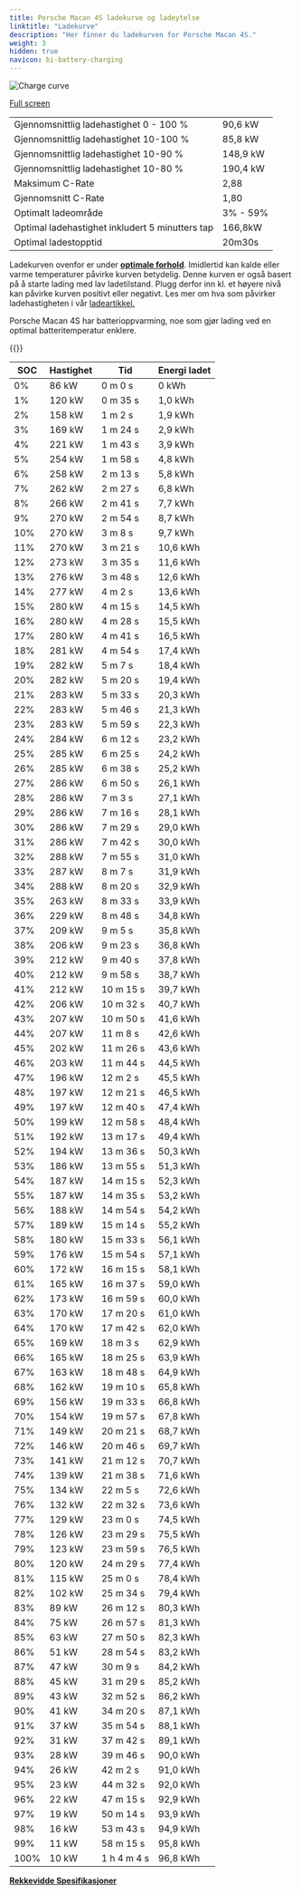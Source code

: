 ```yaml
---
title: Porsche Macan 4S ladekurve og ladeytelse
linktitle: "Ladekurve"
description: "Her finner du ladekurven for Porsche Macan 4S."
weight: 3
hidden: true
navicon: bi-battery-charging
---
```

<!-- markdownlint-disable MD033 -->
<img src="/images/models/porsche/macan/macan_4s/chargingcurve.svg" alt="Charge curve" class="img-fluid">

[Full screen](/images/models/porsche/macan/macan_4s/chargingcurve.svg)


<table class="table table-striped border">
<tbody>
<tr>
<td>Gjennomsnittlig ladehastighet 0 - 100 %</td><td>90,6 kW</td>
</tr>
<tr>
<td>Gjennomsnittlig ladehastighet 10-100 %</td><td>85,8 kW</td>
</tr>
<tr>
<td>Gjennomsnittlig ladehastighet 10-90 %</td><td>148,9 kW</td>
</tr>
<tr>
<td>Gjennomsnittlig ladehastighet 10-80 %</td><td>190,4 kW</td>
</tr>
<tr>
<td>Maksimum C-Rate</td><td>2,88</td>
</tr>
<tr>
<td>Gjennomsnitt C-Rate</td><td>1,80</td>
</tr>
<tr>
<td>Optimalt ladeområde</td><td>3% - 59%</td>
</tr>
<tr>
<td>Optimal ladehastighet inkludert 5 minutters tap</td><td>166,8kW</td>
</tr>
<tr>
<td>Optimal ladestopptid</td><td>20m30s</td>
</tr>
</tbody>
</table>


Ladekurven ovenfor er under **[optimale forhold](../../../../../technology/battery/charging/#temperatur)**. Imidlertid kan kalde eller varme temperaturer påvirke kurven betydelig. Denne kurven er også basert på å starte lading med lav ladetilstand. Plugg derfor inn kl. et høyere nivå kan påvirke kurven positivt eller negativt. Les mer om hva som påvirker ladehastigheten i vår [ladeartikkel.](../../../../../technology/battery/charging/)


Porsche Macan 4S har batterioppvarming, noe som gjør lading ved en optimal batteritemperatur enklere.


{{<evkxdisplayaddarticle />}}
<table class="table table-striped border">
<thead>
<tr><th>SOC</th><th>Hastighet</th><th>Tid</th><th>Energi ladet</th></tr>
</thead>
<tbody>
<tr>
<td>0%</td><td>86 kW</td><td> 0 m 0 s </td><td>0 kWh </td>
</tr>
<tr>
<td>1%</td><td>120 kW</td><td> 0 m 35 s </td><td>1,0 kWh </td>
</tr>
<tr>
<td>2%</td><td>158 kW</td><td> 1 m 2 s </td><td>1,9 kWh </td>
</tr>
<tr>
<td>3%</td><td>169 kW</td><td> 1 m 24 s </td><td>2,9 kWh </td>
</tr>
<tr>
<td>4%</td><td>221 kW</td><td> 1 m 43 s </td><td>3,9 kWh </td>
</tr>
<tr>
<td>5%</td><td>254 kW</td><td> 1 m 58 s </td><td>4,8 kWh </td>
</tr>
<tr>
<td>6%</td><td>258 kW</td><td> 2 m 13 s </td><td>5,8 kWh </td>
</tr>
<tr>
<td>7%</td><td>262 kW</td><td> 2 m 27 s </td><td>6,8 kWh </td>
</tr>
<tr>
<td>8%</td><td>266 kW</td><td> 2 m 41 s </td><td>7,7 kWh </td>
</tr>
<tr>
<td>9%</td><td>270 kW</td><td> 2 m 54 s </td><td>8,7 kWh </td>
</tr>
<tr>
<td>10%</td><td>270 kW</td><td> 3 m 8 s </td><td>9,7 kWh </td>
</tr>
<tr>
<td>11%</td><td>270 kW</td><td> 3 m 21 s </td><td>10,6 kWh </td>
</tr>
<tr>
<td>12%</td><td>273 kW</td><td> 3 m 35 s </td><td>11,6 kWh </td>
</tr>
<tr>
<td>13%</td><td>276 kW</td><td> 3 m 48 s </td><td>12,6 kWh </td>
</tr>
<tr>
<td>14%</td><td>277 kW</td><td> 4 m 2 s </td><td>13,6 kWh </td>
</tr>
<tr>
<td>15%</td><td>280 kW</td><td> 4 m 15 s </td><td>14,5 kWh </td>
</tr>
<tr>
<td>16%</td><td>280 kW</td><td> 4 m 28 s </td><td>15,5 kWh </td>
</tr>
<tr>
<td>17%</td><td>280 kW</td><td> 4 m 41 s </td><td>16,5 kWh </td>
</tr>
<tr>
<td>18%</td><td>281 kW</td><td> 4 m 54 s </td><td>17,4 kWh </td>
</tr>
<tr>
<td>19%</td><td>282 kW</td><td> 5 m 7 s </td><td>18,4 kWh </td>
</tr>
<tr>
<td>20%</td><td>282 kW</td><td> 5 m 20 s </td><td>19,4 kWh </td>
</tr>
<tr>
<td>21%</td><td>283 kW</td><td> 5 m 33 s </td><td>20,3 kWh </td>
</tr>
<tr>
<td>22%</td><td>283 kW</td><td> 5 m 46 s </td><td>21,3 kWh </td>
</tr>
<tr>
<td>23%</td><td>283 kW</td><td> 5 m 59 s </td><td>22,3 kWh </td>
</tr>
<tr>
<td>24%</td><td>284 kW</td><td> 6 m 12 s </td><td>23,2 kWh </td>
</tr>
<tr>
<td>25%</td><td>285 kW</td><td> 6 m 25 s </td><td>24,2 kWh </td>
</tr>
<tr>
<td>26%</td><td>285 kW</td><td> 6 m 38 s </td><td>25,2 kWh </td>
</tr>
<tr>
<td>27%</td><td>286 kW</td><td> 6 m 50 s </td><td>26,1 kWh </td>
</tr>
<tr>
<td>28%</td><td>286 kW</td><td> 7 m 3 s </td><td>27,1 kWh </td>
</tr>
<tr>
<td>29%</td><td>286 kW</td><td> 7 m 16 s </td><td>28,1 kWh </td>
</tr>
<tr>
<td>30%</td><td>286 kW</td><td> 7 m 29 s </td><td>29,0 kWh </td>
</tr>
<tr>
<td>31%</td><td>286 kW</td><td> 7 m 42 s </td><td>30,0 kWh </td>
</tr>
<tr>
<td>32%</td><td>288 kW</td><td> 7 m 55 s </td><td>31,0 kWh </td>
</tr>
<tr>
<td>33%</td><td>287 kW</td><td> 8 m 7 s </td><td>31,9 kWh </td>
</tr>
<tr>
<td>34%</td><td>288 kW</td><td> 8 m 20 s </td><td>32,9 kWh </td>
</tr>
<tr>
<td>35%</td><td>263 kW</td><td> 8 m 33 s </td><td>33,9 kWh </td>
</tr>
<tr>
<td>36%</td><td>229 kW</td><td> 8 m 48 s </td><td>34,8 kWh </td>
</tr>
<tr>
<td>37%</td><td>209 kW</td><td> 9 m 5 s </td><td>35,8 kWh </td>
</tr>
<tr>
<td>38%</td><td>206 kW</td><td> 9 m 23 s </td><td>36,8 kWh </td>
</tr>
<tr>
<td>39%</td><td>212 kW</td><td> 9 m 40 s </td><td>37,8 kWh </td>
</tr>
<tr>
<td>40%</td><td>212 kW</td><td> 9 m 58 s </td><td>38,7 kWh </td>
</tr>
<tr>
<td>41%</td><td>212 kW</td><td> 10 m 15 s </td><td>39,7 kWh </td>
</tr>
<tr>
<td>42%</td><td>206 kW</td><td> 10 m 32 s </td><td>40,7 kWh </td>
</tr>
<tr>
<td>43%</td><td>207 kW</td><td> 10 m 50 s </td><td>41,6 kWh </td>
</tr>
<tr>
<td>44%</td><td>207 kW</td><td> 11 m 8 s </td><td>42,6 kWh </td>
</tr>
<tr>
<td>45%</td><td>202 kW</td><td> 11 m 26 s </td><td>43,6 kWh </td>
</tr>
<tr>
<td>46%</td><td>203 kW</td><td> 11 m 44 s </td><td>44,5 kWh </td>
</tr>
<tr>
<td>47%</td><td>196 kW</td><td> 12 m 2 s </td><td>45,5 kWh </td>
</tr>
<tr>
<td>48%</td><td>197 kW</td><td> 12 m 21 s </td><td>46,5 kWh </td>
</tr>
<tr>
<td>49%</td><td>197 kW</td><td> 12 m 40 s </td><td>47,4 kWh </td>
</tr>
<tr>
<td>50%</td><td>199 kW</td><td> 12 m 58 s </td><td>48,4 kWh </td>
</tr>
<tr>
<td>51%</td><td>192 kW</td><td> 13 m 17 s </td><td>49,4 kWh </td>
</tr>
<tr>
<td>52%</td><td>194 kW</td><td> 13 m 36 s </td><td>50,3 kWh </td>
</tr>
<tr>
<td>53%</td><td>186 kW</td><td> 13 m 55 s </td><td>51,3 kWh </td>
</tr>
<tr>
<td>54%</td><td>187 kW</td><td> 14 m 15 s </td><td>52,3 kWh </td>
</tr>
<tr>
<td>55%</td><td>187 kW</td><td> 14 m 35 s </td><td>53,2 kWh </td>
</tr>
<tr>
<td>56%</td><td>188 kW</td><td> 14 m 54 s </td><td>54,2 kWh </td>
</tr>
<tr>
<td>57%</td><td>189 kW</td><td> 15 m 14 s </td><td>55,2 kWh </td>
</tr>
<tr>
<td>58%</td><td>180 kW</td><td> 15 m 33 s </td><td>56,1 kWh </td>
</tr>
<tr>
<td>59%</td><td>176 kW</td><td> 15 m 54 s </td><td>57,1 kWh </td>
</tr>
<tr>
<td>60%</td><td>172 kW</td><td> 16 m 15 s </td><td>58,1 kWh </td>
</tr>
<tr>
<td>61%</td><td>165 kW</td><td> 16 m 37 s </td><td>59,0 kWh </td>
</tr>
<tr>
<td>62%</td><td>173 kW</td><td> 16 m 59 s </td><td>60,0 kWh </td>
</tr>
<tr>
<td>63%</td><td>170 kW</td><td> 17 m 20 s </td><td>61,0 kWh </td>
</tr>
<tr>
<td>64%</td><td>170 kW</td><td> 17 m 42 s </td><td>62,0 kWh </td>
</tr>
<tr>
<td>65%</td><td>169 kW</td><td> 18 m 3 s </td><td>62,9 kWh </td>
</tr>
<tr>
<td>66%</td><td>165 kW</td><td> 18 m 25 s </td><td>63,9 kWh </td>
</tr>
<tr>
<td>67%</td><td>163 kW</td><td> 18 m 48 s </td><td>64,9 kWh </td>
</tr>
<tr>
<td>68%</td><td>162 kW</td><td> 19 m 10 s </td><td>65,8 kWh </td>
</tr>
<tr>
<td>69%</td><td>156 kW</td><td> 19 m 33 s </td><td>66,8 kWh </td>
</tr>
<tr>
<td>70%</td><td>154 kW</td><td> 19 m 57 s </td><td>67,8 kWh </td>
</tr>
<tr>
<td>71%</td><td>149 kW</td><td> 20 m 21 s </td><td>68,7 kWh </td>
</tr>
<tr>
<td>72%</td><td>146 kW</td><td> 20 m 46 s </td><td>69,7 kWh </td>
</tr>
<tr>
<td>73%</td><td>141 kW</td><td> 21 m 12 s </td><td>70,7 kWh </td>
</tr>
<tr>
<td>74%</td><td>139 kW</td><td> 21 m 38 s </td><td>71,6 kWh </td>
</tr>
<tr>
<td>75%</td><td>134 kW</td><td> 22 m 5 s </td><td>72,6 kWh </td>
</tr>
<tr>
<td>76%</td><td>132 kW</td><td> 22 m 32 s </td><td>73,6 kWh </td>
</tr>
<tr>
<td>77%</td><td>129 kW</td><td> 23 m 0 s </td><td>74,5 kWh </td>
</tr>
<tr>
<td>78%</td><td>126 kW</td><td> 23 m 29 s </td><td>75,5 kWh </td>
</tr>
<tr>
<td>79%</td><td>123 kW</td><td> 23 m 59 s </td><td>76,5 kWh </td>
</tr>
<tr>
<td>80%</td><td>120 kW</td><td> 24 m 29 s </td><td>77,4 kWh </td>
</tr>
<tr>
<td>81%</td><td>115 kW</td><td> 25 m 0 s </td><td>78,4 kWh </td>
</tr>
<tr>
<td>82%</td><td>102 kW</td><td> 25 m 34 s </td><td>79,4 kWh </td>
</tr>
<tr>
<td>83%</td><td>89 kW</td><td> 26 m 12 s </td><td>80,3 kWh </td>
</tr>
<tr>
<td>84%</td><td>75 kW</td><td> 26 m 57 s </td><td>81,3 kWh </td>
</tr>
<tr>
<td>85%</td><td>63 kW</td><td> 27 m 50 s </td><td>82,3 kWh </td>
</tr>
<tr>
<td>86%</td><td>51 kW</td><td> 28 m 54 s </td><td>83,2 kWh </td>
</tr>
<tr>
<td>87%</td><td>47 kW</td><td> 30 m 9 s </td><td>84,2 kWh </td>
</tr>
<tr>
<td>88%</td><td>45 kW</td><td> 31 m 29 s </td><td>85,2 kWh </td>
</tr>
<tr>
<td>89%</td><td>43 kW</td><td> 32 m 52 s </td><td>86,2 kWh </td>
</tr>
<tr>
<td>90%</td><td>41 kW</td><td> 34 m 20 s </td><td>87,1 kWh </td>
</tr>
<tr>
<td>91%</td><td>37 kW</td><td> 35 m 54 s </td><td>88,1 kWh </td>
</tr>
<tr>
<td>92%</td><td>31 kW</td><td> 37 m 42 s </td><td>89,1 kWh </td>
</tr>
<tr>
<td>93%</td><td>28 kW</td><td> 39 m 46 s </td><td>90,0 kWh </td>
</tr>
<tr>
<td>94%</td><td>26 kW</td><td> 42 m 2 s </td><td>91,0 kWh </td>
</tr>
<tr>
<td>95%</td><td>23 kW</td><td> 44 m 32 s </td><td>92,0 kWh </td>
</tr>
<tr>
<td>96%</td><td>22 kW</td><td> 47 m 15 s </td><td>92,9 kWh </td>
</tr>
<tr>
<td>97%</td><td>19 kW</td><td> 50 m 14 s </td><td>93,9 kWh </td>
</tr>
<tr>
<td>98%</td><td>16 kW</td><td> 53 m 43 s </td><td>94,9 kWh </td>
</tr>
<tr>
<td>99%</td><td>11 kW</td><td> 58 m 15 s </td><td>95,8 kWh </td>
</tr>
<tr>
<td>100%</td><td>10 kW</td><td>1 h 4 m 4 s </td><td>96,8 kWh </td>
</tr>
</tbody>
</table>

<div class="mt-3 mb-3">
<a href="../rangeandconsumption/" class="text-decoration-none text-black">
<strong><i class="bi-arrow-left"></i> Rekkevidde </strong>
</a>
<a href="../specifications/" class="text-decoration-none text-black float-end">
<strong>Spesifikasjoner <i class="bi-arrow-right"></i></strong>
</a>
</div>
